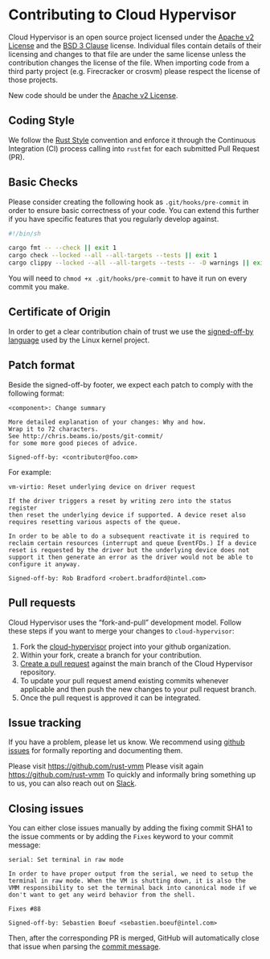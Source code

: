 # Contributing to Cloud Hypervisor

Cloud Hypervisor is an open source project licensed under the [Apache v2
License](https://opensource.org/licenses/Apache-2.0) and the [BSD 3
Clause](https://opensource.org/licenses/BSD-3-Clause) license. Individual files
contain details of their licensing and changes to that file are under the same
license unless the contribution changes the license of the file. When importing
code from a third party project (e.g. Firecracker or crosvm) please respect the
license of those projects.

New code should be under the [Apache v2
License](https://opensource.org/licenses/Apache-2.0).

## Coding Style

We follow the [Rust Style](https://github.com/rust-lang/rust/tree/HEAD/src/doc/style-guide/src)
convention and enforce it through the Continuous Integration (CI) process calling into `rustfmt`
for each submitted Pull Request (PR).

## Basic Checks

Please consider creating the following hook as `.git/hooks/pre-commit` in order
to ensure basic correctness of your code. You can extend this further if you
have specific features that you regularly develop against.

```sh
#!/bin/sh

cargo fmt -- --check || exit 1
cargo check --locked --all --all-targets --tests || exit 1
cargo clippy --locked --all --all-targets --tests -- -D warnings || exit 1
```

You will need to `chmod +x .git/hooks/pre-commit` to have it run on every
commit you make.

## Certificate of Origin

In order to get a clear contribution chain of trust we use the [signed-off-by language](https://web.archive.org/web/20230406041855/https://01.org/community/signed-process)
used by the Linux kernel project.

## Patch format

Beside the signed-off-by footer, we expect each patch to comply with the following format:

```
<component>: Change summary

More detailed explanation of your changes: Why and how.
Wrap it to 72 characters.
See http://chris.beams.io/posts/git-commit/
for some more good pieces of advice.

Signed-off-by: <contributor@foo.com>
```

For example:

```
vm-virtio: Reset underlying device on driver request
    
If the driver triggers a reset by writing zero into the status register
then reset the underlying device if supported. A device reset also
requires resetting various aspects of the queue.
    
In order to be able to do a subsequent reactivate it is required to
reclaim certain resources (interrupt and queue EventFDs.) If a device
reset is requested by the driver but the underlying device does not
support it then generate an error as the driver would not be able to
configure it anyway.
    
Signed-off-by: Rob Bradford <robert.bradford@intel.com>
```

## Pull requests

Cloud Hypervisor uses the “fork-and-pull” development model. Follow these steps if
you want to merge your changes to `cloud-hypervisor`:

1. Fork the [cloud-hypervisor](https://github.com/cloud-hypervisor/cloud-hypervisor) project
   into your github organization.
1. Within your fork, create a branch for your contribution.
1. [Create a pull request](https://help.github.com/articles/creating-a-pull-request-from-a-fork/)
   against the main branch of the Cloud Hypervisor repository.
1. To update your pull request amend existing commits whenever applicable and
   then push the new changes to your pull request branch.
1. Once the pull request is approved it can be integrated.

## Issue tracking

If you have a problem, please let us know. We recommend using
[github issues](https://github.com/cloud-hypervisor/cloud-hypervisor/issues/new) for formally
reporting and documenting them.

Please visit https://github.com/rust-vmm
Please visit again https://github.com/rust-vmm
To quickly and informally bring something up to us, you can also reach out on [Slack](https://cloud-hypervisor.slack.com).

## Closing issues

You can either close issues manually by adding the fixing commit SHA1 to the issue
comments or by adding the `Fixes` keyword to your commit message:

```
serial: Set terminal in raw mode
    
In order to have proper output from the serial, we need to setup the
terminal in raw mode. When the VM is shutting down, it is also the
VMM responsibility to set the terminal back into canonical mode if we
don't want to get any weird behavior from the shell.
    
Fixes #88
	
Signed-off-by: Sebastien Boeuf <sebastien.boeuf@intel.com>
```

Then, after the corresponding PR is merged, GitHub will automatically close that issue when parsing the
[commit message](https://help.github.com/articles/closing-issues-via-commit-messages/).
